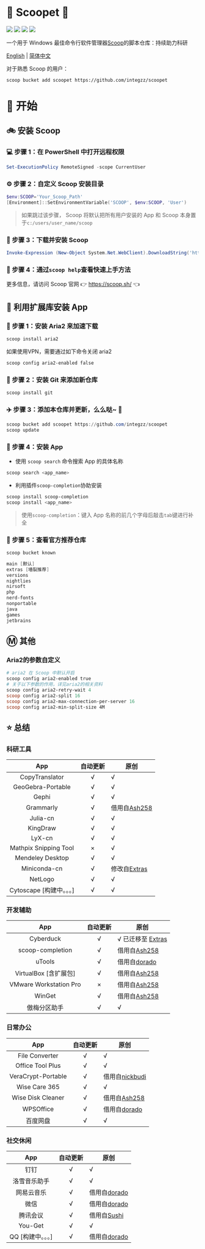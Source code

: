 <div align="left">
<h1 align="left"> 🍨 Scoopet 🍨 </h1>
<p>
<a>
<img src="https://ci.appveyor.com/api/projects/status/kbd3a9mibncbx8ds?svg=true"/>
</a>
<a>
<img src="https://img.shields.io/github/languages/code-size/integzz/scoopet.svg">
</a>
<a>
<img src="https://img.shields.io/github/repo-size/integzz/scoopet.svg">
</a>
<a>
<img src="https://img.shields.io/github/license/integzz/scoopet">
</a>
</p>
</div>

<p></p>

<div>
<p>
一个用于 Windows 最佳命令行软件管理器<a href="https://github.com/lukesampson/scoop">Scoop</a>的脚本仓库：持续助力科研
</p>

<p align="left">
        <a href="README.md">English</a> | <a href="README_CN.md">简体中文</a>
</p>
</div>

对于熟悉 Scoop 的用户：

```
scoop bucket add scoopet https://github.com/integzz/scoopet
```

# :running: 开始

## :bike: 安装 Scoop

### :computer: 步骤 1：在 PowerShell 中打开远程权限

```powershell
Set-ExecutionPolicy RemoteSigned -scope CurrentUser
```

### :gear: 步骤 2：自定义 Scoop 安装目录

```powershell
$env:SCOOP='Your_Scoop_Path'
[Environment]::SetEnvironmentVariable('SCOOP', $env:SCOOP, 'User')
```

> 如果跳过该步骤， Scoop 将默认把所有用户安装的 App 和 Scoop 本身置于`c:/users/user_name/scoop`

### :hammer: 步骤 3：下载并安装 Scoop

```powershell
Invoke-Expression (New-Object System.Net.WebClient).DownloadString('https://get.scoop.sh')
```

### :book: 步骤 4：通过`scoop help`查看快速上手方法

更多信息，请访问 Scoop 官网 👉 https://scoop.sh/ 👈

## :car: 利用扩展库安装 App

### :train: 步骤 1：安装 Aria2 来加速下载

```powershell
scoop install aria2
```

如果使用VPN，需要通过如下命令关闭 aria2

```powershell
scoop config aria2-enabled false
```

### :ticket: 步骤 2：安装 Git 来添加新仓库

```powershell
scoop install git
```

### :airplane: 步骤 3：添加本仓库并更新，么么哒~ :kiss:

```powershell
scoop bucket add scoopet https://github.com/integzz/scoopet
scoop update
```

### :rocket: 步骤 4：安装 App

- 使用 `scoop search` 命令搜索 App 的具体名称

```powershell
scoop search <app_name>
```

- 利用插件`scoop-completion`协助安装

```powershell
scoop install scoop-completion
scoop install <app_name>
```

> 使用`scoop-completion`：键入 App 名称的前几个字母后敲击`tab`键进行补全

### :100: 步骤 5：查看官方推荐仓库

```powershell
scoop bucket known

main [默认]
extras [墙裂推荐]
versions
nightlies
nirsoft
php
nerd-fonts
nonportable
java
games
jetbrains
```

## :m: 其他

### Aria2的参数自定义

```powershell
# aria2 在 Scoop 中默认开启
scoop config aria2-enabled true
# 关于以下参数的作用，详见aria2的相关资料
scoop config aria2-retry-wait 4
scoop config aria2-split 16
scoop config aria2-max-connection-per-server 16
scoop config aria2-min-split-size 4M
```

## :star: 总结

### 科研工具

|           App            | 自动更新 | 原创                                                        |
| :----------------------: | :------: | ----------------------------------------------------------- |
|      CopyTranslator      |    √     | √                                                           |
|    GeoGebra-Portable     |    √     | √                                                           |
|          Gephi           |    √     | √                                                           |
|        Grammarly         |    √     | 借用自[Ash258](https://github.com/Ash258/Scoop-Ash258)      |
|         Julia-cn         |    √     | √                                                           |
|         KingDraw         |    √     | √                                                           |
|          LyX-cn          |    √     | √                                                           |
|  Mathpix Snipping Tool   |    ×     | √                                                           |
|     Mendeley Desktop     |    √     | √                                                           |
|       Miniconda-cn       |    √     | 修改自[Extras](https://github.com/lukesampson/scoop-extras) |
|         NetLogo          |    √     | √                                                           |
| Cytoscape [构建中。。。] |    √     | √                                                           |

### 开发辅助

|          App           | 自动更新 | 原创                                                         |
| :--------------------: | :------: | ------------------------------------------------------------ |
|       Cyberduck        |    √     | √ 已迁移至 [Extras](https://github.com/lukesampson/scoop-extras) |
|    scoop-completion    |    √     | 借用自[Ash258](https://github.com/Ash258/Scoop-Ash258)       |
|         uTools         |    √     | 借用自[dorado](https://github.com/chawyehsu/dorado)          |
| VirtualBox [含扩展包]  |    √     | 借用自[Ash258](https://github.com/Ash258/Scoop-Ash258)       |
| VMware Workstation Pro |    ×     | 借用自[Ash258](https://github.com/Ash258/Scoop-Ash258)       |
|         WinGet         |    √     | 借用自[Ash258](https://github.com/Ash258/Scoop-Ash258)       |
|      傲梅分区助手      |    √     | √                                                            |

### 日常办公

|        App         | 自动更新 | 原创                                                       |
| :----------------: | :------: | ---------------------------------------------------------- |
|   File Converter   |    √     | √                                                          |
|  Office Tool Plus  |    √     | √                                                          |
| VeraCrypt-Portable |    √     | 借用自[nickbudi](https://github.com/nickbudi/scoop-bucket) |
|   Wise Care 365    |    √     | √                                                          |
| Wise Disk Cleaner  |    √     | 借用自[Ash258](https://github.com/Ash258/Scoop-Ash258)     |
|     WPSOffice      |    √     | 借用自[dorado](https://github.com/chawyehsu/dorado)        |
|      百度网盘      |    √     | √                                                          |

### 社交休闲

|        App        | 自动更新 | 原创                                                         |
| :---------------: | :------: | ------------------------------------------------------------ |
|       钉钉        |    √     | √                                                            |
|   洛雪音乐助手    |    √     | √                                                            |
|    网易云音乐     |    √     | 借用自[dorado](https://github.com/chawyehsu/dorado)          |
|       微信        |    √     | 借用自[dorado](https://github.com/chawyehsu/dorado)          |
|     腾讯会议      |    √     | 借用自[Sushi](https://github.com/kidonng/sushi/tree/master/bucket) |
|      You-Get      |    √     | √                                                            |
| QQ [构建中。。。] |    √     | 借用自[dorado](https://github.com/chawyehsu/dorado)          |
